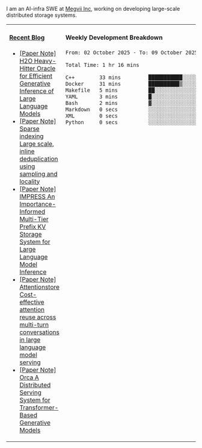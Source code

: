 I am an AI-infra SWE at [Megvii Inc](https://en.megvii.com/), working on developing large-scale distributed storage systems.

<table width="960px">
<tr>
<td valign="top" width="50%">

#### <a href="https://www.kongjun18.me" target="_blank">Recent Blog</a>

<!-- BLOG-POST-LIST:START -->
- [[Paper Note] H2O Heavy-Hitter Oracle for Efficient Generative Inference of Large Language Models](https://kongjun18.github.io/posts/h2o-heavy-hitter-oracle-for-efficient-generative-inference-of-large-language-models/)
- [[Paper Note] Sparse indexing Large scale, inline deduplication using sampling and locality](https://kongjun18.github.io/posts/sparse-indexing-large-scale-inline-deduplication-using-sampling-and-locality/)
- [[Paper Note] IMPRESS An Importance-Informed Multi-Tier Prefix KV Storage System for Large Language Model Inference](https://kongjun18.github.io/posts/impress-an-importance-informed-multi-tier-prefix-kv-storage-system-for-large-language-model-inference/)
- [[Paper Note] Attentionstore Cost-effective attention reuse across multi-turn conversations in large language model serving](https://kongjun18.github.io/posts/attentionstore-cost-effective-attention-reuse-across-multi-turn-conversations-in-large-language-model-serving/)
- [[Paper Note] Orca A Distributed Serving System for Transformer-Based Generative Models](https://kongjun18.github.io/posts/orca-a-distributed-serving-system-for-transformer-based-generative-models/)
<!-- BLOG-POST-LIST:END -->

</td>
<td valign="top" width="50%">

#### Weekly Development Breakdown

<!--START_SECTION:waka-->

```txt
From: 02 October 2025 - To: 09 October 2025

Total Time: 1 hr 16 mins

C++        33 mins         ███████████░░░░░░░░░░░░░░   43.52 %
Docker     31 mins         ██████████▒░░░░░░░░░░░░░░   41.12 %
Makefile   5 mins          ██░░░░░░░░░░░░░░░░░░░░░░░   07.38 %
YAML       3 mins          █░░░░░░░░░░░░░░░░░░░░░░░░   04.31 %
Bash       2 mins          ▓░░░░░░░░░░░░░░░░░░░░░░░░   02.87 %
Markdown   0 secs          ░░░░░░░░░░░░░░░░░░░░░░░░░   00.41 %
XML        0 secs          ░░░░░░░░░░░░░░░░░░░░░░░░░   00.24 %
Python     0 secs          ░░░░░░░░░░░░░░░░░░░░░░░░░   00.15 %
```

<!--END_SECTION:waka-->
</td>
</tr>

</table>
